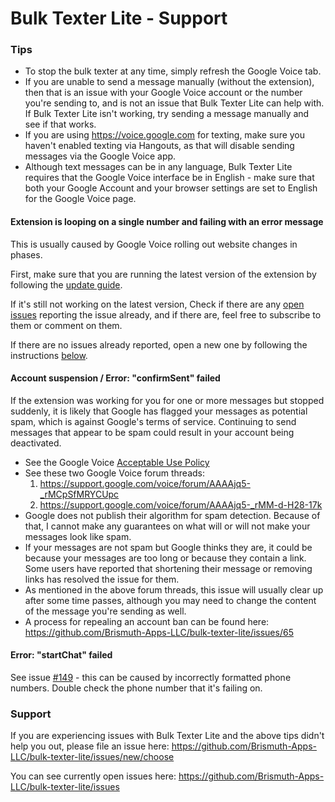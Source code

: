# Bulk Texter Lite - Support

### Tips
* To stop the bulk texter at any time, simply refresh the Google Voice tab.
* If you are unable to send a message manually (without the extension), then that is an issue with your Google Voice account or the number you're sending to, and is not an issue that Bulk Texter Lite can help with. If Bulk Texter Lite isn't working, try sending a message manually and see if that works.
* If you are using https://voice.google.com for texting, make sure you haven't enabled texting via Hangouts, as that will disable sending messages via the Google Voice app.
* Although text messages can be in any language, Bulk Texter Lite requires that the Google Voice interface be in English - make sure that both your Google Account and your browser settings are set to English for the Google Voice page.

#### Extension is looping on a single number and failing with an error message
This is usually caused by Google Voice rolling out website changes in phases. 

First, make sure that you are running the latest version of the extension by following the [update guide](https://github.com/Brismuth-Apps-LLC/bulk-texter-lite/blob/main/README.md#update-it).

If it's still not working on the latest version, Check if there are any [open issues](https://github.com/Brismuth-Apps-LLC/bulk-texter-lite/issues) reporting the issue already, and if there are, feel free to subscribe to them or comment on them. 

If there are no issues already reported, open a new one by following the instructions [below](https://github.com/Brismuth-Apps-LLC/bulk-texter-lite/blob/main/support.md#support).

#### Account suspension / Error: "confirmSent" failed
If the extension was working for you for one or more messages but stopped suddenly, it is likely that Google has flagged your messages as potential spam, which is against Google's terms of service. Continuing to send messages that appear to be spam could result in your account being deactivated. 
* See the Google Voice [Acceptable Use Policy](https://support.google.com/voice/answer/9230450?hl=en&ref_topic=9273222)
* See these two Google Voice forum threads:
  1. https://support.google.com/voice/forum/AAAAjq5-_rMCpSfMRYCUpc
  2. https://support.google.com/voice/forum/AAAAjq5-_rMM-d-H28-17k
* Google does not publish their algorithm for spam detection. Because of that, I cannot make any guarantees on what will or will not make your messages look like spam.
* If your messages are not spam but Google thinks they are, it could be because your messages are too long or because they contain a link. Some users have reported that shortening their message or removing links has resolved the issue for them.
* As mentioned in the above forum threads, this issue will usually clear up after some time passes, although you may need to change the content of the message you're sending as well.
* A process for repealing an account ban can be found here: https://github.com/Brismuth-Apps-LLC/bulk-texter-lite/issues/65

#### Error: "startChat" failed
See issue [#149](https://github.com/brismuth/google-voice-bulk-texter/issues/149) - this can be caused by incorrectly formatted phone numbers. Double check the phone number that it's failing on.

### Support
If you are experiencing issues with Bulk Texter Lite and the above tips didn't help you out, please file an issue here:
https://github.com/Brismuth-Apps-LLC/bulk-texter-lite/issues/new/choose

You can see currently open issues here:
https://github.com/Brismuth-Apps-LLC/bulk-texter-lite/issues

